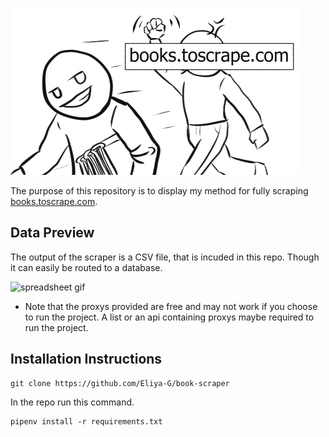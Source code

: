 ![project_icon](https://github.com/Eliya-G/book-scraper/blob/main/github_images/scraping_icon.png?raw=true)

The purpose of this repository is to display my method for fully scraping [books.toscrape.com](https://books.toscrape.com/).

## Data Preview
The output of the scraper is a CSV file, that is incuded in this repo. Though it can easily be routed to a database.

![spreadsheet gif](https://github.com/Eliya-G/book-scraper/blob/main/github_images/spreadsheet.gif?raw=true)

- Note that the proxys provided are free and may not work if you choose to run the project. A list or an api containing proxys maybe required to run the project.

## Installation Instructions

```
git clone https://github.com/Eliya-G/book-scraper
```
In the repo run this command.
```
pipenv install -r requirements.txt
```




